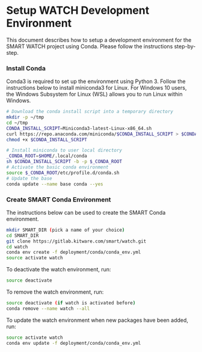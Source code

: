 # Setup WATCH Development Environment

This document describes how to setup a development environment for the SMART WATCH project using Conda. Please follow the instructions step-by-step.

### Install Conda

Conda3 is required to set up the environment using Python 3. Follow the instructions below to install miniconda3 for Linux. For Windows 10 users, the Windows Subsystem for Linux (WSL) allows you to run Linux within Windows.

```bash
# Download the conda install script into a temporary directory
mkdir -p ~/tmp
cd ~/tmp
CONDA_INSTALL_SCRIPT=Miniconda3-latest-Linux-x86_64.sh
curl https://repo.anaconda.com/miniconda/$CONDA_INSTALL_SCRIPT > $CONDA_INSTALL_SCRIPT
chmod +x $CONDA_INSTALL_SCRIPT

# Install miniconda to user local directory
_CONDA_ROOT=$HOME/.local/conda
sh $CONDA_INSTALL_SCRIPT -b -p $_CONDA_ROOT
# Activate the basic conda environment
source $_CONDA_ROOT/etc/profile.d/conda.sh
# Update the base
conda update --name base conda --yes
```

### Create SMART Conda Environment

The instructions below can be used to create the SMART Conda environment.

```bash
mkdir SMART_DIR (pick a name of your choice)
cd SMART_DIR
git clone https://gitlab.kitware.com/smart/watch.git
cd watch
conda env create -f deployment/conda/conda_env.yml
source activate watch
```

To deactivate the watch environment, run:

```bash
source deactivate
```
To remove the watch environment, run:

```bash
source deactivate (if watch is activated before)
conda remove --name watch --all
```
To update the watch environment when new packages have been added, run:

```bash
source activate watch
conda env update -f deployment/conda/conda_env.yml
```
